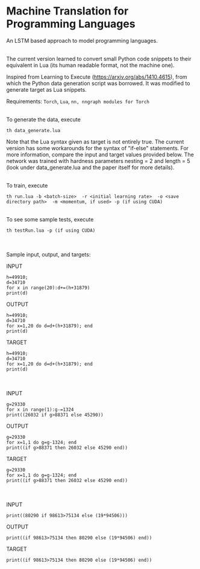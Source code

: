 # Machine Translation for Programming Languages
An LSTM based approach to model programming languages. 

<br/>
The current version learned to convert small Python code snippets to their equivalent in Lua (its human readable format, not the machine one).

Inspired from Learning to Execute (https://arxiv.org/abs/1410.4615), from which the Python data generation script was borrowed. It was modified to generate target as Lua snippets. 

Requirements: 
`Torch`, `Lua`, `nn, nngraph modules for Torch`

<br />
To generate the data, execute

```
th data_generate.lua
```

Note that the Lua syntax given as target is not entirely true. The current version has some workarounds for the syntax of "if-else" statements. For more information, compare the input and target values provided below.
The network was trained with hardness parameters nesting = 2 and length = 5 (look under data_generate.lua and the paper itself for more details).


<br />
To train, execute

```
th run.lua -b <batch-size>  -r <initial learning rate>  -o <save directory path>  -m <momentum, if used> -p (if using CUDA)
```


<br />
To see some sample tests, execute

```
th testRun.lua -p (if using CUDA)
```

<br /><br />
Sample input, output, and targets:

INPUT
```
h=49910;
d=34710
for x in range(20):d+=(h+31879)
print(d)
```

OUTPUT
```
h=49910;
d=34710
for x=1,20 do d=d+(h+31879); end
print(d)	
```

TARGET
```
h=49910;
d=34710
for x=1,20 do d=d+(h+31879); end
print(d)	
```

<br /><br />
INPUT
```
g=29330
for x in range(1):g-=1324
print((26032 if g>88371 else 45290))
```

OUTPUT
```
g=29330
for x=1,1 do g=g-1324; end
print((if g>88371 then 26032 else 45290 end))	
```

TARGET
```
g=29330
for x=1,1 do g=g-1324; end
print((if g>88371 then 26032 else 45290 end))	
```

<br /><br />
INPUT
```
print((80290 if 98613>75134 else (19*94506)))
```

OUTPUT
```
print((if 98613>75134 then 80290 else (19*94506) end))	
```

TARGET
```
print((if 98613>75134 then 80290 else (19*94506) end))	
```



